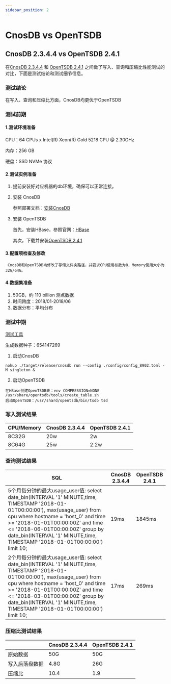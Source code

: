 ```yaml
---
sidebar_position: 2
---
```


# CnosDB vs OpenTSDB

## CnosDB 2.3.4.4 vs OpenTSDB 2.4.1

在[CnosDB 2.3.4.4](https://github.com/cnosdb/cnosdb) 和 [OpenTSDB 2.4.1](https://github.com/OpenTSDB/opentsdb) 之间做了写入、查询和压缩比性能测试的对比，下面是测试结论和测试细节信息。

### 测试结论

在写入、查询和压缩比方面，CnosDB均更优于OpenTSDB

### 测试前期
#### 1.测试环境准备

CPU：64 CPUs x Intel(R) Xeon(R) Gold 5218 CPU @ 2.30GHz

内存：256 GB

硬盘：SSD NVMe 协议

#### 2.测试实例准备

1. 提前安装好对应机器的db环境，确保可以正常连接。

2. 安装 CnosDB

   参照部署文档：[安装CnosDB](../start/install.md)

3. 安装 OpenTSDB

   首先，安装HBase，参照官网：[HBase](https://hbase.apache.org/book.html#quickstart)
   
   其次，下载并安装[OpenTSDB 2.4.1](https://github.com/OpenTSDB/opentsdb/releases)

#### 3.配置项检查及修改

     CnosDB和OpenTSDB均修改了存储文件夹路径，并要求CPU使用核数为8，Memory使用大小为32G/64G。

#### 4.数据集准备

1. 50GB，约 110 billion 测点数据
2. 时间跨度：2018/01-2018/06
3. 数据分布：平均分布

### 测试中期

[测试工具](https://github.com/influxdata/influxdb-comparisons)

生成数据种子：654147269

1. 启动CnosDB
```shell
nohup ./target/release/cnosdb run --config ./config/config_8902.toml -M singleton &
```
2. 启动OpenTSDB
```shell
在HBase创建OpenTSDB表：env COMPRESSION=NONE /usr/share/opentsdb/tools/create_table.sh
启动OpenTSDB：/usr/shard/opentsdb/bin/tsdb tsd
```

### 写入测试结果

| CPU/Memory | CnosDB 2.3.4.4 | OpenTSDB 2.4.1 |
|----------- |--------------- |--------------- |
| 8C32G      | 20w            | 2w             |
| 8C64G      | 25w            | 2.2w           |

### 查询测试结果

| SQL                                      | CnosDB 2.3.4.4 | OpenTSDB 2.4.1 | 
|----------------------------------------- |--------------- |--------------- |
| 5个月每分钟的最大usage_user值: select date_bin(INTERVAL '1' MINUTE,time, TIMESTAMP '2018-01-01T00:00:00'), max(usage_user) from cpu where hostname = 'host_0' and time >= '2018-01-01T00:00:00Z' and time <= '2018-06-01T00:00:00Z' group by date_bin(INTERVAL '1' MINUTE,time, TIMESTAMP '2018-01-01T00:00:00') limit 10;           | 19ms       | 1845ms             |
| 2个月每分钟的最大usage_user值: select date_bin(INTERVAL '1' MINUTE,time, TIMESTAMP '2018-01-01T00:00:00'), max(usage_user) from cpu where hostname = 'host_0' and time >= '2018-01-01T00:00:00Z' and time <= '2018-03-01T00:00:00Z' group by date_bin(INTERVAL '1' MINUTE,time, TIMESTAMP '2018-01-01T00:00:00') limit 10;           | 17ms       | 269ms              |

### 压缩比测试结果

|              | CnosDB 2.3.4.4 | OpenTSDB 2.4.1 | 
|------------  |--------------- |--------------- |
| 原始数据      | 50G            | 50G            |
| 写入后落盘数据 | 4.8G           | 26G            |
| 压缩比        | 10.4           | 1.9            |